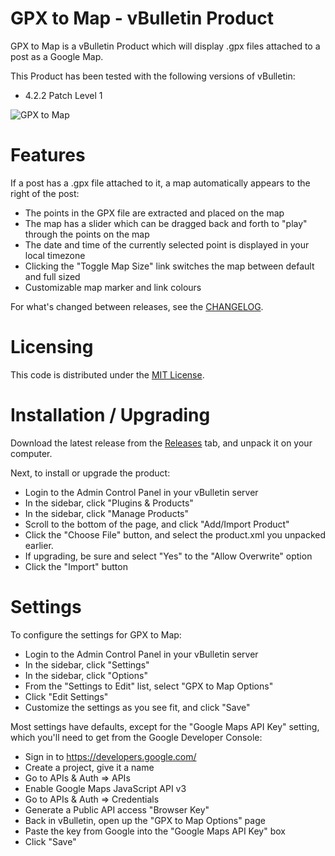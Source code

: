 GPX to Map - vBulletin Product
==============================

GPX to Map is a vBulletin Product which will display .gpx files attached
to a post as a Google Map.

This Product has been tested with the following versions of vBulletin:
* 4.2.2 Patch Level 1

![GPX to Map](https://taeram.github.io/media/gpx-to-map-vbulletin.png)

# Features

If a post has a .gpx file attached to it, a map automatically appears to the right of the post:
* The points in the GPX file are extracted and placed on the map
* The map has a slider which can be dragged back and forth to "play" through the points on the map
* The date and time of the currently selected point is displayed in your local timezone
* Clicking the "Toggle Map Size" link switches the map between default and full sized
* Customizable map marker and link colours

For what's changed between releases, see the [CHANGELOG](CHANGELOG.md).

# Licensing
This code is distributed under the [MIT License](LICENSE).

# Installation / Upgrading
Download the latest release from the [Releases](https://github.com/taeram/gpx-to-map-vbulletin/releases) tab,
and unpack it on your computer.

Next, to install or upgrade the product:
* Login to the Admin Control Panel in your vBulletin server
* In the sidebar, click "Plugins & Products"
* In the sidebar, click "Manage Products"
* Scroll to the bottom of the page, and click "Add/Import Product"
* Click the "Choose File" button, and select the product.xml you unpacked earlier.
* If upgrading, be sure and select "Yes" to the "Allow Overwrite" option
* Click the "Import" button

# Settings

To configure the settings for GPX to Map:
* Login to the Admin Control Panel in your vBulletin server
* In the sidebar, click "Settings"
* In the sidebar, click "Options"
* From the "Settings to Edit" list, select "GPX to Map Options"
* Click "Edit Settings"
* Customize the settings as you see fit, and click "Save"

Most settings have defaults, except for the "Google Maps API Key" setting, which
you'll need to get from the Google Developer Console:
* Sign in to https://developers.google.com/
* Create a project, give it a name
* Go to APIs & Auth => APIs
* Enable Google Maps JavaScript API v3
* Go to APIs & Auth => Credentials
* Generate a Public API access "Browser Key"
* Back in vBulletin, open up the "GPX to Map Options" page
* Paste the key from Google into the "Google Maps API Key" box
* Click "Save"
